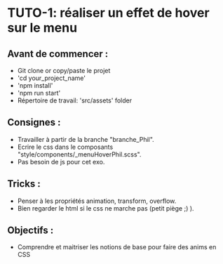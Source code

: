 # TUTO-1: réaliser un effet de hover sur le menu

## Avant de commencer :
* Git clone or copy/paste le projet
* 'cd your_project_name'
* 'npm install'
* 'npm run start'
* Répertoire de travail: 'src/assets' folder


## Consignes : 
* Travailler à partir de la branche "branche_Phil".
* Ecrire le css dans le composants "style/components/_menuHoverPhil.scss".
* Pas besoin de js pour cet exo.


## Tricks :
* Penser à les propriétés animation, transform, overflow.
* Bien regarder le html si le css ne marche pas (petit piège ;) ).


## Objectifs :
* Comprendre et maitriser les notions de base pour faire des anims en CSS
